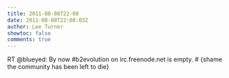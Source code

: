 ```yaml
---
title: 2011-08-08T22-08
date: 2011-08-08T22:08:03Z
author: Lee Turner
showtoc: false
comments: true
---
```


RT @blueyed: By now #b2evolution on irc.freenode.net is empty. # {shame the community has been left to die}

